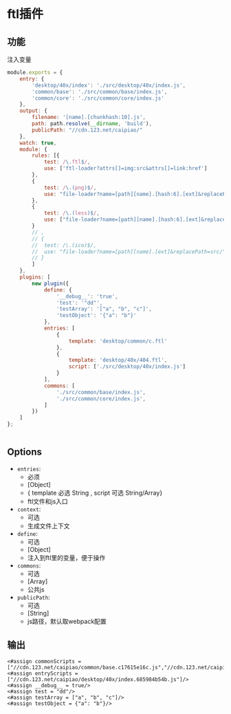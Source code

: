 #  ftl插件
## 功能
注入变量


``` javascript
module.exports = {
	entry: {
		'desktop/40x/index': './src/desktop/40x/index.js',
		'common/base': './src/common/base/index.js',
		'common/core': './src/common/core/index.js'
	},
	output: {
		filename: '[name].[chunkhash:10].js',
		path: path.resolve(__dirname, 'build'),
		publicPath: "//cdn.123.net/caipiao/"
	},
	watch: true,
	module: {
		rules: [{
			test: /\.ftl$/,
			use: ['ftl-loader?attrs[]=img:src&attrs[]=link:href']
		},
		{ 
			test: /\.(png)$/, 
			use: "file-loader?name=[path][name].[hash:6].[ext]&replacePath=src/"
		},
		{ 
			test: /\.(less)$/, 
			use: ["file-loader?name=[path][name].[hash:6].[ext]&replacePath=src/"]
		}
		// ,
		// { 
		// 	test: /\.(ico)$/, 
		// 	use: "file-loader?name=[path][name].[ext]&replacePath=src/"
		// }
		]
	},
	plugins: [
		new plugin({
			define: {
				'__debug__': 'true',
				'test': '"dd"',
				'testArray': '["a", "b", "c"]',
				'testObject': '{"a": "b"}'
			},
			entries: [
				{
					template: 'desktop/common/c.ftl'
				},
				{
					template: 'desktop/40x/404.ftl',
					script: ['./src/desktop/40x/index.js']
				}
			],
			commons: [
				'./src/common/base/index.js',
				'./src/common/core/index.js',
			]
		})
	]
};
			
```


## Options
- `entries`:
    - 必须    
    - [Object] 
    - { template 必选 String , script 可选 String/Array}
    - ftl文件和js入口  
- `context`:
    - 可选
    - 生成文件上下文
- `define`:
	- 可选
    - [Object]
    - 注入到ftl里的变量，便于操作
- `commons`:
    - 可选
    - [Array]
    - 公共js
- `publicPath`:
    - 可选
    - [String]
    - js路径，默认取webpack配置

## 输出
```
<#assign commonScripts = ["//cdn.123.net/caipiao/common/base.c17615e16c.js","//cdn.123.net/caipiao/common/core.db82284ca8.js"]/>
<#assign entryScripts = ["//cdn.123.net/caipiao/desktop/40x/index.685984b54b.js"]/>
<#assign __debug__ = true/>
<#assign test = "dd"/>
<#assign testArray = ["a", "b", "c"]/>
<#assign testObject = {"a": "b"}/>
```